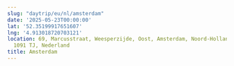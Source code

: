 ```yaml
---
slug: "daytrip/eu/nl/amsterdam"
date: '2025-05-23T00:00:00'
lat: '52.35199917651607'
lng: '4.913018720703121'
location: 69, Marcusstraat, Weesperzijde, Oost, Amsterdam, Noord-Holland, Nederland,
  1091 TJ, Nederland
title: Amsterdam
---
```




